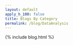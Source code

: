 ```yaml
---
layout: default
apply_h_100: false
title: Blogs By Category
permalink: /blog/DataAnalysis
---
```


{% include blog.html %}